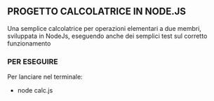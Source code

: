## PROGETTO CALCOLATRICE IN NODE.JS

Una semplice calcolatrice per operazioni elementari a due membri, sviluppata in NodeJs, eseguendo anche dei semplici test sul corretto funzionamento 

### PER ESEGUIRE
Per lanciare nel terminale:

- node calc.js
